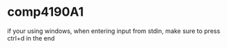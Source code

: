 # comp4190A1
if your using windows, when entering input from stdin, make sure to press ctrl+d in the end
